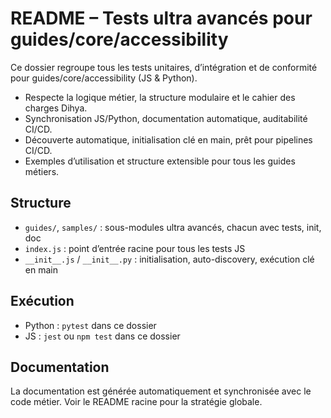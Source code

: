 # README – Tests ultra avancés pour guides/core/accessibility

Ce dossier regroupe tous les tests unitaires, d’intégration et de conformité pour guides/core/accessibility (JS & Python).

- Respecte la logique métier, la structure modulaire et le cahier des charges Dihya.
- Synchronisation JS/Python, documentation automatique, auditabilité CI/CD.
- Découverte automatique, initialisation clé en main, prêt pour pipelines CI/CD.
- Exemples d’utilisation et structure extensible pour tous les guides métiers.

## Structure
- `guides/`, `samples/` : sous-modules ultra avancés, chacun avec tests, init, doc
- `index.js` : point d’entrée racine pour tous les tests JS
- `__init__.js` / `__init__.py` : initialisation, auto-discovery, exécution clé en main

## Exécution
- Python : `pytest` dans ce dossier
- JS : `jest` ou `npm test` dans ce dossier

## Documentation
La documentation est générée automatiquement et synchronisée avec le code métier. Voir le README racine pour la stratégie globale.
